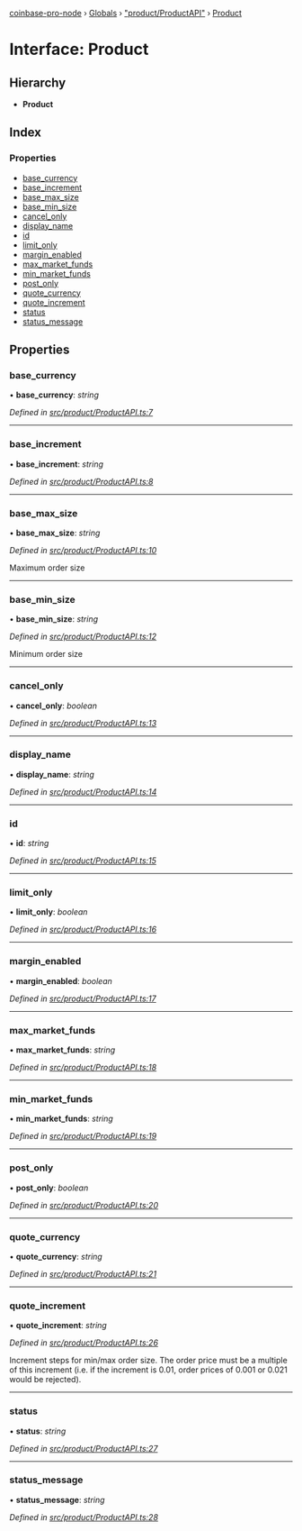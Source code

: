 [coinbase-pro-node](../README.md) › [Globals](../globals.md) › ["product/ProductAPI"](../modules/_product_productapi_.md) › [Product](_product_productapi_.product.md)

# Interface: Product

## Hierarchy

- **Product**

## Index

### Properties

- [base_currency](_product_productapi_.product.md#base_currency)
- [base_increment](_product_productapi_.product.md#base_increment)
- [base_max_size](_product_productapi_.product.md#base_max_size)
- [base_min_size](_product_productapi_.product.md#base_min_size)
- [cancel_only](_product_productapi_.product.md#cancel_only)
- [display_name](_product_productapi_.product.md#display_name)
- [id](_product_productapi_.product.md#id)
- [limit_only](_product_productapi_.product.md#limit_only)
- [margin_enabled](_product_productapi_.product.md#margin_enabled)
- [max_market_funds](_product_productapi_.product.md#max_market_funds)
- [min_market_funds](_product_productapi_.product.md#min_market_funds)
- [post_only](_product_productapi_.product.md#post_only)
- [quote_currency](_product_productapi_.product.md#quote_currency)
- [quote_increment](_product_productapi_.product.md#quote_increment)
- [status](_product_productapi_.product.md#status)
- [status_message](_product_productapi_.product.md#status_message)

## Properties

### base_currency

• **base_currency**: _string_

_Defined in [src/product/ProductAPI.ts:7](https://github.com/bennyn/coinbase-pro-node/blob/0085625/src/product/ProductAPI.ts#L7)_

---

### base_increment

• **base_increment**: _string_

_Defined in [src/product/ProductAPI.ts:8](https://github.com/bennyn/coinbase-pro-node/blob/0085625/src/product/ProductAPI.ts#L8)_

---

### base_max_size

• **base_max_size**: _string_

_Defined in [src/product/ProductAPI.ts:10](https://github.com/bennyn/coinbase-pro-node/blob/0085625/src/product/ProductAPI.ts#L10)_

Maximum order size

---

### base_min_size

• **base_min_size**: _string_

_Defined in [src/product/ProductAPI.ts:12](https://github.com/bennyn/coinbase-pro-node/blob/0085625/src/product/ProductAPI.ts#L12)_

Minimum order size

---

### cancel_only

• **cancel_only**: _boolean_

_Defined in [src/product/ProductAPI.ts:13](https://github.com/bennyn/coinbase-pro-node/blob/0085625/src/product/ProductAPI.ts#L13)_

---

### display_name

• **display_name**: _string_

_Defined in [src/product/ProductAPI.ts:14](https://github.com/bennyn/coinbase-pro-node/blob/0085625/src/product/ProductAPI.ts#L14)_

---

### id

• **id**: _string_

_Defined in [src/product/ProductAPI.ts:15](https://github.com/bennyn/coinbase-pro-node/blob/0085625/src/product/ProductAPI.ts#L15)_

---

### limit_only

• **limit_only**: _boolean_

_Defined in [src/product/ProductAPI.ts:16](https://github.com/bennyn/coinbase-pro-node/blob/0085625/src/product/ProductAPI.ts#L16)_

---

### margin_enabled

• **margin_enabled**: _boolean_

_Defined in [src/product/ProductAPI.ts:17](https://github.com/bennyn/coinbase-pro-node/blob/0085625/src/product/ProductAPI.ts#L17)_

---

### max_market_funds

• **max_market_funds**: _string_

_Defined in [src/product/ProductAPI.ts:18](https://github.com/bennyn/coinbase-pro-node/blob/0085625/src/product/ProductAPI.ts#L18)_

---

### min_market_funds

• **min_market_funds**: _string_

_Defined in [src/product/ProductAPI.ts:19](https://github.com/bennyn/coinbase-pro-node/blob/0085625/src/product/ProductAPI.ts#L19)_

---

### post_only

• **post_only**: _boolean_

_Defined in [src/product/ProductAPI.ts:20](https://github.com/bennyn/coinbase-pro-node/blob/0085625/src/product/ProductAPI.ts#L20)_

---

### quote_currency

• **quote_currency**: _string_

_Defined in [src/product/ProductAPI.ts:21](https://github.com/bennyn/coinbase-pro-node/blob/0085625/src/product/ProductAPI.ts#L21)_

---

### quote_increment

• **quote_increment**: _string_

_Defined in [src/product/ProductAPI.ts:26](https://github.com/bennyn/coinbase-pro-node/blob/0085625/src/product/ProductAPI.ts#L26)_

Increment steps for min/max order size. The order price must be a multiple of this increment (i.e. if the increment is 0.01, order prices of 0.001 or 0.021 would be rejected).

---

### status

• **status**: _string_

_Defined in [src/product/ProductAPI.ts:27](https://github.com/bennyn/coinbase-pro-node/blob/0085625/src/product/ProductAPI.ts#L27)_

---

### status_message

• **status_message**: _string_

_Defined in [src/product/ProductAPI.ts:28](https://github.com/bennyn/coinbase-pro-node/blob/0085625/src/product/ProductAPI.ts#L28)_
